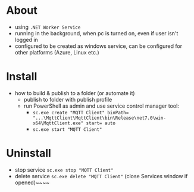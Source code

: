 # About
- using `.NET Worker Service`
- running in the background, when pc is turned on, even if user isn't logged in
- configured to be created as windows service, can be configured for other platforms (Azure, Linux etc.)   

# Install
- how to build & publish to a folder (or automate it)
  - publish to folder with publish profile
  - run PowerShell as admin and use service control manager tool:
    - `sc.exe create "MQTT Client" binPath= "...\MqttClient\MqttClient\bin\Release\net7.0\win-x64\MqttClient.exe" start= auto`
    - `sc.exe start "MQTT Client"`

# Uninstall
- stop service `sc.exe stop "MQTT Client"`
- delete service `sc.exe delete "MQTT Client"` (close Services window if opened)~~~~